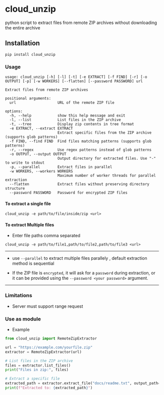 # cloud_unzip
python script to extract files from remote ZIP archives without downloading the entire archive



## Installation

```
pip install cloud_unzip
```


### Usage

```
usage: cloud_unzip [-h] [-l] [-t] [-e EXTRACT] [-f FIND] [-r] [-o OUTPUT] [-p] [-w WORKERS] [--flatten] [--password PASSWORD] url

Extract files from remote ZIP archives

positional arguments:
  url                   URL of the remote ZIP file

options:
  -h, --help            show this help message and exit
  -l, --list            List files in the ZIP archive
  -t, --tree            Display zip contents in tree format
  -e EXTRACT, --extract EXTRACT
                        Extract specific files from the ZIP archive (supports glob patterns)
  -f FIND, --find FIND  Find files matching patterns (supports glob patterns)
  -r, --regex           Use regex patterns instead of glob patterns
  -o OUTPUT, --output OUTPUT
                        Output directory for extracted files. Use "-" to write to stdout
  -p, --parallel        Extract files in parallel
  -w WORKERS, --workers WORKERS
                        Maximum number of worker threads for parallel extraction
  --flatten             Extract files without preserving directory structure
  --password PASSWORD   Password for encrypted ZIP files
```

#### To extract a single file

```
cloud_unzip -e path/to/file/inside/zip <url>
```
#### To extract Multiple files
- Enter file paths comma separated 
```
cloud_unzip -e path/to/file1,path/to/file2,path/to/file3 <url>
```
---


-  use  `--parallel` to extract multiple files parallely , default extraction method is sequential 

- If the ZIP file is `encrypted`, it will ask for a `password` during extraction, or it can be provided using the `--password <your password>` argument.


---

### Limitations 
- Server must support range request
<!--
- only `Deflate` and `Store` methods are currently supported
-->



### Use as module

- Example

```python
from cloud_unzip import RemoteZipExtractor

url = "https://example.com/yourfile.zip"
extractor = RemoteZipExtractor(url)

# List files in the ZIP archive
files = extractor.list_files()
print("Files in zip:", files)

# Extract a specific file
extracted_path = extractor.extract_file("docs/readme.txt", output_path="readme.txt")
print(f"Extracted to: {extracted_path}")
```
